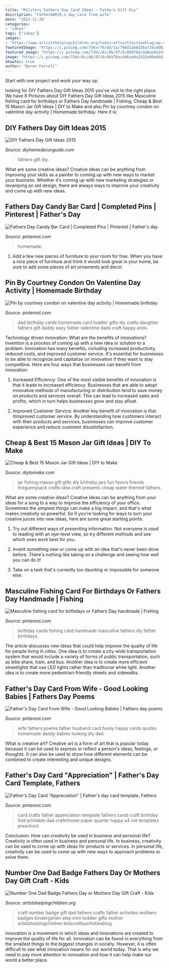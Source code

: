```yaml
---
title: "Military Fathers Day Card Ideas - Fathers Gift Diy"
description: "Father&#039;s day card from wife"
date: "2022-11-26"
categories:
- "ideas"
tags: ["ideas"]
images:
- "https://www.artistshelpingchildren.org/kidscraftsactivitiesblog/wp-content/uploads/2010/06/mini-DSCF3755.jpg"
featuredImage: "https://i.pinimg.com/736x/70/dd/1a/70dd1ab6d36a734c8d63ffbc0ac4250d.jpg"
featured_image: "https://i.pinimg.com/736x/6c/8b/97/6c8b978ac4d6ae0a2418a09e84616e60--appreciation-cards-preschool-crafts.jpg"
image: "https://i.pinimg.com/736x/6c/8b/97/6c8b978ac4d6ae0a2418a09e84616e60--appreciation-cards-preschool-crafts.jpg"
ShowToc: true
author: "Baron Farrell"
---
```



Start with one project and work your way up.

	

		
looking for DIY Fathers Day Gift Ideas 2015 you've visit to the right place. We have 8 Pictures about DIY Fathers Day Gift Ideas 2015 like Masculine fishing card for birthdays or Fathers Day handmade | Fishing, Cheap &amp; Best 15 Mason Jar Gift Ideas | DIY to Make and also Pin by courtney condon on valentine day activity | Homemade birthday. Here it is:
		
    
## DIY Fathers Day Gift Ideas 2015

<img loading=lazy src="http://diyhomedecorguide.com/wp-content/uploads/2015/05/Kids-fathers-day-gift-ideas.jpg" onerror="this.onerror=null;this.src='https://tse4.mm.bing.net/th?id=OIP.7C3tSeD647hGwLMlq1GLtwHaHX&amp;pid=15.1';" alt="DIY Fathers Day Gift Ideas 2015">

_Source: diyhomedecorguide.com_

>fathers gift diy. 

	

What are some creative ideas?
Creative ideas can be anything from improving your skills as a painter to coming up with new ways to market your business. Whether it’s coming up with new marketing strategies or revamping an old design, there are always ways to improve your creativity and come up with new ideas.

    
## Fathers Day Candy Bar Card | Completed Pins | Pinterest | Father&#039;s Day

<img loading=lazy src="https://s-media-cache-ak0.pinimg.com/736x/66/96/42/6696428b393a0f2b0dab95a9b524e1fb.jpg" onerror="this.onerror=null;this.src='https://tse3.mm.bing.net/th?id=OIP.C8IVvMtJVUhjeGUo7hkkIwHaJ3&amp;pid=15.1';" alt="Fathers Day Candy Bar Card | Completed Pins | Pinterest | Father&#039;s day">

_Source: pinterest.com_

>homemade. 

	

1. Add a few new pieces of furniture to your room for free. When you have a nice piece of furniture and think it would look great in your home, be sure to add some pieces of art ornaments and decor.

    
## Pin By Courtney Condon On Valentine Day Activity | Homemade Birthday

<img loading=lazy src="https://i.pinimg.com/736x/70/ae/ce/70aeceb0546856d4b1c9584f9ac87154--birthday-cards-for-dad-homemade-birthday-cards.jpg" onerror="this.onerror=null;this.src='https://tse1.mm.bing.net/th?id=OIP.pfTy9ozt9m6riRO8PqBJFQHaJ6&amp;pid=15.1';" alt="Pin by courtney condon on valentine day activity | Homemade birthday">

_Source: pinterest.com_

>dad birthday cards homemade card toddler gifts diy crafts daughter fathers gift daddy easy father valentine dads craft happy ands. 

	

Technology driven innovation: What are the benefits of innovations?
Invention is a process of coming up with a new idea or solution to a problem. Innovation has many benefits, including increased productivity, reduced costs, and improved customer service. It's essential for businesses to be able to recognize and capitalize on innovation if they want to stay competitive. Here are four ways that businesses can benefit from innovation: 
1. Increased Efficiency: One of the most visible benefits of innovation is that it leads to increased efficiency. Businesses that are able to adopt innovative methods of manufacturing or distribution tend to save money on products and services overall. This can lead to increased sales and profits, which in turn helps businesses grow and stay afloat. 

2. Improved Customer Service: Another key benefit of innovation is that itimproved customer service. By understanding how customers interact with their products and services, businesses can improve customer experience and reduce customer dissatisfaction.

    
## Cheap &amp; Best 15 Mason Jar Gift Ideas | DIY To Make

<img loading=lazy src="http://www.diytomake.com/wp-content/uploads/2017/02/Go-Fishing-Mason-Jar-Gift.jpg" onerror="this.onerror=null;this.src='https://tse2.mm.bing.net/th?id=OIP.zpWgx9cegrULtJFphzjBLQHaK1&amp;pid=15.1';" alt="Cheap &amp; Best 15 Mason Jar Gift Ideas | DIY to Make">

_Source: diytomake.com_

>jar fishing mason gift gifts diy birthday jars fun favors friends thegunnysack crafts idea craft presents cheap water themed fathers. 

	

What are some creative ideas?
Creative ideas can be anything from your ideas for a song to a way to improve the efficiency of your office. Sometimes the simplest things can make a big impact, and that's what makes creativity so powerful. So if you're looking for ways to turn your creative juices into new ideas, here are some great starting points: 
1. Try out different ways of presenting information. Not everyone is used to reading with an eye-level view, so try different methods and see which ones work best for you.

2. Invent something new or come up with an idea that's never been done before. There's nothing like taking on a challenge and seeing how well you can do it!

3. Take on a task that's currently too daunting or impossible for someone else.

    
## Masculine Fishing Card For Birthdays Or Fathers Day Handmade | Fishing

<img loading=lazy src="https://i.pinimg.com/736x/37/d6/d5/37d6d51c5070ebf86b01451946a44330.jpg" onerror="this.onerror=null;this.src='https://tse4.mm.bing.net/th?id=OIP.PFhZjmAFpIUBV4vU8l3ybQHaJ3&amp;pid=15.1';" alt="Masculine fishing card for birthdays or Fathers Day handmade | Fishing">

_Source: pinterest.com_

>birthday cards fishing card handmade masculine fathers diy father birthdays. 

	

The article discusses new ideas that could help improve the quality of life for people living in cities. One idea is to create a city-wide transportation system that would include a variety of forms of public transportation, such as bike share, tram, and bus. Another idea is to create more efficient streetlights that use LED lights rather than traditional white light. Another idea is to create more pedestrian-friendly streets and sidewalks.

    
## Father&#039;s Day Card From Wife - Good Looking Babies | Fathers Day Poems

<img loading=lazy src="https://i.pinimg.com/736x/70/dd/1a/70dd1ab6d36a734c8d63ffbc0ac4250d.jpg" onerror="this.onerror=null;this.src='https://tse4.mm.bing.net/th?id=OIP.6t8PxQMWXpWI0KLH9nZxYQHaLH&amp;pid=15.1';" alt="Father&#039;s Day Card From Wife - Good Looking Babies | Fathers day poems">

_Source: pinterest.com_

>wife fathers poems father husband card funny happy cards quotes homemade daddy babies looking diy dad. 

	

What is creative art?
Creative art is a form of art that is popular today because it can be used to express or reflect a person's ideas, feelings, or thoughts. It can also be used to show how different elements can be combined to create interesting and unique designs.

    
## Father&#039;s Day Card &quot;Appreciation&quot; | Father&#039;s Day Card Template, Fathers

<img loading=lazy src="https://i.pinimg.com/736x/6c/8b/97/6c8b978ac4d6ae0a2418a09e84616e60--appreciation-cards-preschool-crafts.jpg" onerror="this.onerror=null;this.src='https://tse4.mm.bing.net/th?id=OIP.dCUm1Lk32vZ-vS2EH2km0QHaKI&amp;pid=15.1';" alt="Father&#039;s Day Card &quot;Appreciation&quot; | Father&#039;s day card template, Fathers">

_Source: pinterest.com_

>card crafts father appreciation template fathers cards craft birthday fold printable dad craftnhome paper quarter happy a4 mit templates preschool. 

	

Conclusion: How can creativity be used in business and personal life?
Creativity is often used in business and personal life. In business, creativity can be used to come up with ideas for products or services. In personal life, creativity can be used to come up with new ways to approach problems or solve them.

    
## Number One Dad Badge Fathers Day Or Mothers Day Gift Craft - Kids

<img loading=lazy src="https://www.artistshelpingchildren.org/kidscraftsactivitiesblog/wp-content/uploads/2010/06/mini-DSCF3755.jpg" onerror="this.onerror=null;this.src='https://tse3.mm.bing.net/th?id=OIP.CJCUhY_IaV787euHIuJ4IAHaJ4&amp;pid=15.1';" alt="Number One Dad Badge Fathers Day or Mothers Day Gift Craft - Kids">

_Source: artistshelpingchildren.org_

>craft number badge gift dad fathers crafts father activities mothers badges kindergarten step mini toddler gifts mother artistshelpingchildren kidscraftsactivitiesblog. 

	

Innovation is a movement in which ideas and innovations are created to improve the quality of life for all. Innovation can be found in everything from the smallest things to the biggest changes in society. However, it is often difficult to see what innovation means for our world today. That is why we need to pay more attention to innovation and how it can help make our world a better place.

